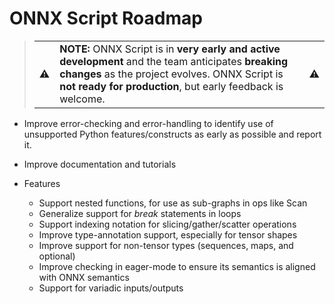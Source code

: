 # ONNX Script Roadmap

<blockquote>
<table>
<tr>
<td>⚠️</td>
<td>
<strong>NOTE:</strong> ONNX Script is in <strong>very early and
active development</strong> and the team anticipates <strong>breaking
changes</strong> as the project evolves. ONNX Script is <strong>not
ready for production</strong>, but early feedback is welcome.
</td>
<td>⚠️</td>
</tr>
</table>
</blockquote>

* Improve error-checking and error-handling to identify use of unsupported
Python features/constructs as early as possible and report it.

* Improve documentation and tutorials

* Features
  - Support nested functions, for use as sub-graphs in ops like Scan
  - Generalize support for _break_ statements in loops
  - Support indexing notation for slicing/gather/scatter operations
  - Improve type-annotation support, especially for tensor shapes
  - Improve support for non-tensor types (sequences, maps, and optional)
  - Improve checking in eager-mode to ensure its semantics is aligned with ONNX semantics
  - Support for variadic inputs/outputs
